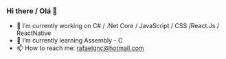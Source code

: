 ### Hi there / Olá 👋


- 🔭 I’m currently working on C# / .Net Core / JavaScript / CSS /React.Js / ReactNative
- 🌱 I’m currently learning Assembly - C
- 📫 How to reach me: rafaelgnc@hotmail.com


